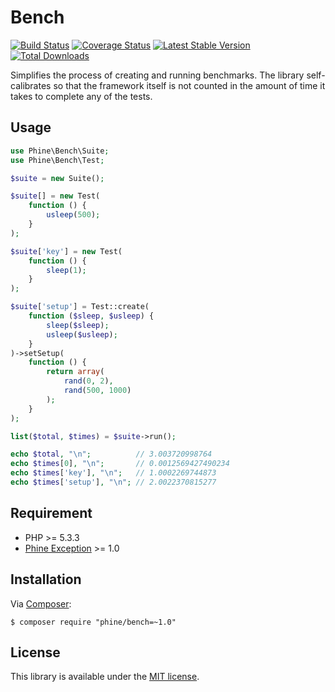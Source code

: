 Bench
=========

[![Build Status][]](https://travis-ci.org/phine/lib-bench)
[![Coverage Status][]](https://coveralls.io/r/phine/lib-bench)
[![Latest Stable Version][]](https://packagist.org/packages/phine/bench)
[![Total Downloads][]](https://packagist.org/packages/phine/bench)

Simplifies the process of creating and running benchmarks. The library self-
calibrates so that the framework itself is not counted in the amount of time
it takes to complete any of the tests.

Usage
-----

```php
use Phine\Bench\Suite;
use Phine\Bench\Test;

$suite = new Suite();

$suite[] = new Test(
    function () {
        usleep(500);
    }
);

$suite['key'] = new Test(
    function () {
        sleep(1);
    }
);

$suite['setup'] = Test::create(
    function ($sleep, $usleep) {
        sleep($sleep);
        usleep($usleep);
    }
)->setSetup(
    function () {
        return array(
            rand(0, 2),
            rand(500, 1000)
        );
    }
);

list($total, $times) = $suite->run();

echo $total, "\n";          // 3.003720998764
echo $times[0], "\n";       // 0.0012569427490234
echo $times['key'], "\n";   // 1.0002269744873
echo $times['setup'], "\n"; // 2.0022370815277
```

Requirement
-----------

- PHP >= 5.3.3
- [Phine Exception][] >= 1.0

Installation
------------

Via [Composer][]:

    $ composer require "phine/bench=~1.0"

License
-------

This library is available under the [MIT license](LICENSE).

[Build Status]: https://travis-ci.org/phine/lib-bench.png?branch=master
[Coverage Status]: https://coveralls.io/repos/phine/lib-bench/badge.png
[Latest Stable Version]: https://poser.pugx.org/phine/bench/v/stable.png
[Total Downloads]: https://poser.pugx.org/phine/bench/downloads.png
[Phine Exception]: https://github.com/phine/lib-exception
[Composer]: http://getcomposer.org/
